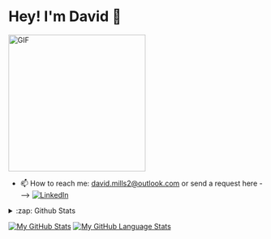 # Hey! I'm David 👋

<img align='center' height="270px" alt="GIF" src="https://i.pinimg.com/originals/e4/26/70/e426702edf874b181aced1e2fa5c6cde.gif" />

- 📫 How to reach me:  david.mills2@outlook.com or send a request here --->
<a href="https://www.linkedin.com/in/david-m-mills/"><img src="https://img.shields.io/badge/linkedin-%230077B5.svg?&style=for-the-badge&logo=linkedin&logoColor=white" alt="LinkedIn" /></a>&nbsp;


<details>
  <summary>:zap: Github Stats</summary>

  <img align="left" alt="Mills Github Stats" src="https://github-readme-stats-alpha-sable-95.vercel.app/api/top-langs?username=Mills923" />
</details>


[![My GitHub Stats]("https://github-readme-stats-alpha-sable-95.vercel.app/api/?username=Mills923&count_private=true&theme=tokyonight&showicons=true)]()
[![My GitHub Language Stats]("https://github-readme-stats-alpha-sable-95.vercel.app/api/top-langs/?username=Mills923&langs_count=10&theme=tokyonight)]()
